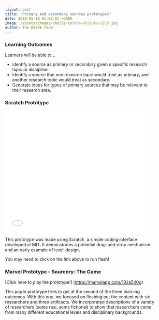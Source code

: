 ```yaml
---
layout: post
title: "Primary and secondary sources prototypes"
date: 2018-05-18 01:01:01 +0000
image: /assets/images/choice-colors-colours-5933.jpg
author: The WI+RE team 
---
```


### Learning Outcomes

Learners will be able to...
   * Identify a source as primary or secondary given a specific research topic or discipline.
   * Identify a source that one research topic would treat as primary, and another research topic would treat as secondary.
   * Generate ideas for types of primary sources that may be relevant to their research area.

### Scratch Prototype

<iframe allowtransparency="true" width="485" height="402" src="//scratch.mit.edu/projects/embed/236057405/?autostart=false" frameborder="0" allowfullscreen></iframe>

This prototype was made using Scratch, a simple coding interface developed at MIT. It demonstrates a potential drag-and-drop mechanism and an early example of level-design.

You may need to click on the link above to run flash!

### Marvel Prototype - Sourcery: The Game

[Click here to play the prototype!] (https://marvelapp.com/182a540g)

This paper prototype tries to get at the second of the three learning outcomes. With this one, we focused on fleshing out the content with six researchers and three artifcacts. We  incorporated descriptions of a variety of researchers (some real, some fictional) to show that researchers come from many different educational levels and disciplinary backgrounds. 
